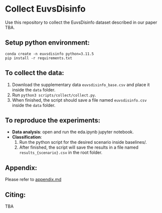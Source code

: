 # Collect EuvsDisinfo
Use this repository to collect the EuvsDisinfo dataset described in our paper TBA.

## Setup python environment:
    conda create -n euvsdisinfo python=3.11.5
    pip install -r requirements.txt

## To collect the data:
1. Download the supplementary data ```euvsdisinfo_base.csv``` and place it inside the ```data``` folder.
2. Run ```python3 scripts/collect/collect.py```.
3. When finished, the script should save a file named ```euvsdisinfo.csv``` inside the ```data``` folder.


## To reproduce the experiments:
- **Data analysis**: open and run the eda.ipynb jupyter notebook.
- **Classification**: 
    1. Run the python script for the desired scenario inside baselines/.
    2. After finished, the script will save the results in a file named ```results_{scenario}.csv``` in the root folder.

## Appendix:
Please refer to <a href="https://github.com/JAugusto97/euvsdisinfo/blob/main/appendix.md">appendix.md</a>

## Citing:
TBA